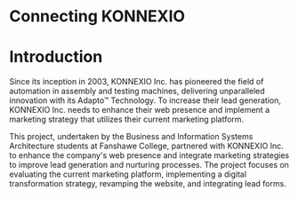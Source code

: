 # Connecting KONNEXIO

# Introduction
Since its inception in 2003, KONNEXIO Inc. has pioneered the field of automation in assembly and testing machines, delivering unparalleled innovation with its Adapto™ Technology. To increase their lead generation, KONNEXIO Inc. needs to enhance their web presence and implement a marketing strategy that utilizes their current marketing platform.

This project, undertaken by the Business and Information Systems Architecture students at Fanshawe College, partnered with KONNEXIO Inc. to enhance the company's web presence and integrate marketing strategies to improve lead generation and nurturing processes. The project focuses on evaluating the current marketing platform, implementing a digital transformation strategy, revamping the website, and integrating lead forms.
